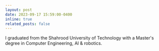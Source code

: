 ```yaml
---
layout: post
date: 2023-09-17 15:59:00-0400
inline: true
related_posts: false
---
```

I graduated from the Shahrood University of Technology with a Master's degree in Computer Engineering, AI & robotics.
